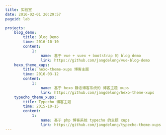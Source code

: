 ```yaml
---
title: 实验室
date: 2016-02-01 20:29:57
pageid: lab

projects:
    blog_demo:
        title: Blog Demo
        time: 2016-10-10
        content: 
            1:
                name: 基于 vue + vuex + bootstrap 的 blog demo
                link: https://github.com/jangdelong/vue-blog-demo
    hexo_theme_xups:
        title: hexo-theme-xups 博客主题
        time: 2016-03-12
        content:
            1:
                name: 基于 hexo 静态博客系统的 博客主题 xups
                link: https://github.com/jangdelong/hexo-theme-xups
    typecho_theme_xups:
        title: Typecho 博客主题
        time: 2015-10-15
        content: 
            1:        
                name: 基于 php 博客系统 typecho 的主题 xups
                link: https://github.com/jangdelong/typecho-theme-xups  
---
```

